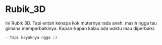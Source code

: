 # Rubik_3D

Ini Rubik 3D. Tapi entah kenapa kok muternya rada aneh. masih ngga tau gimana memperbaikinya. Kapan-kapan kalau ada waktu mau diperbaiki. 

    - Tapi kayaknya ngga :)
